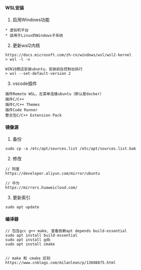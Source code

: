 
#### WSL安装

1. 启用Windows功能

```
* 虚拟机平台
* 适用于Linux的Windows子系统
```

2. 更新wsl2内核

```
https://docs.microsoft.com/zh-cn/windows/wsl/wsl2-kernel
> wsl -l -v

WIN10商店安装ubuntu，安装前在控制台执行
> wsl --set-default-version 2
```

3. vscode插件

```
插件Remote WSL，左菜单连接ubuntu（默认是docker）
插件C/C++
插件C/C++ Themes
插件Code Runner
整合包C/C++ Extension Pack
```

#### 镜像源

1. 备份

```
sudo cp -a /etc/apt/sources.list /etc/apt/sources.list.bak
```

2. 修改

```
// 阿里
https://developer.aliyun.com/mirror/ubuntu

// 华为
https://mirrors.huaweicloud.com/
```

3. 更新索引

```
sudo apt update
```

#### 编译器

```
// 包含gcc g++ make, 查看依赖apt depends build-essential
sudo apt install build-essential
sudo apt install gdb
sudo apt install cmake


// make 和 cmake 区别
https://www.cnblogs.com/milanleon/p/13608875.html
```


